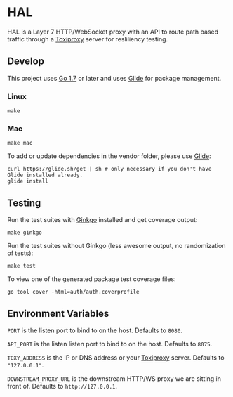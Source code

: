 HAL
===

HAL is a Layer 7 HTTP/WebSocket proxy with an API to route path based traffic through a [Toxiproxy](https://github.com/Shopify/toxiproxy) server for resliliency testing.

Develop
-------

This project uses [Go 1.7](https://golang.org/dl/) or later and uses [Glide](https://glide.sh/) for package management.

### Linux
```
make
```

### Mac
```
make mac
```

To add or update dependencies in the vendor folder, please use [Glide](https://glide.sh/):

```
curl https://glide.sh/get | sh # only necessary if you don't have Glide installed already.
glide install
```

Testing
-------

Run the test suites with [Ginkgo](http://onsi.github.io/ginkgo/) installed and get coverage output:

```
make ginkgo
```

Run the test suites without Ginkgo (less awesome output, no randomization of tests):

```
make test
```

To view one of the generated package test coverage files:

```
go tool cover -html=auth/auth.coverprofile
```


Environment Variables
---------------------

`PORT` is the listen port to bind to on the host. Defaults to `8080`.

`API_PORT` is the listen listen port to bind to on the host. Defaults to `8075`.

`TOXY_ADDRESS` is the IP or DNS address or your [Toxiproxy](https://github.com/Shopify/toxiproxy) server. Defaults to `"127.0.0.1"`.

`DOWNSTREAM_PROXY_URL` is the downstream HTTP/WS proxy we are sitting in front of. Defaults to `http://127.0.0.1`.
